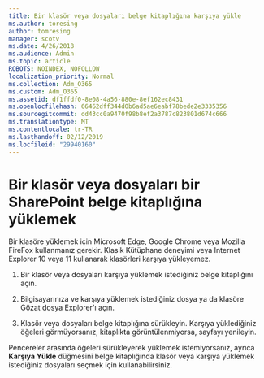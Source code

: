 ```yaml
---
title: Bir klasör veya dosyaları belge kitaplığına karşıya yükle
ms.author: toresing
author: tomresing
manager: scotv
ms.date: 4/26/2018
ms.audience: Admin
ms.topic: article
ROBOTS: NOINDEX, NOFOLLOW
localization_priority: Normal
ms.collection: Adm_O365
ms.custom: Adm_O365
ms.assetid: df1ffdf0-8e08-4a56-880e-8ef162ec8431
ms.openlocfilehash: 66462dff344d0b6ad5ae6eabf78bede2e3335356
ms.sourcegitcommit: dd43cc0a9470f98b8ef2a3787c823801d674c666
ms.translationtype: MT
ms.contentlocale: tr-TR
ms.lasthandoff: 02/12/2019
ms.locfileid: "29940160"
---
```

# <a name="upload-a-folder-or-files-to-a-sharepoint-document-library"></a>Bir klasör veya dosyaları bir SharePoint belge kitaplığına yüklemek

Bir klasöre yüklemek için Microsoft Edge, Google Chrome veya Mozilla FireFox kullanmanız gerekir. Klasik Kütüphane deneyimi veya Internet Explorer 10 veya 11 kullanarak klasörleri karşıya yükleyemez.
  
1. Bir klasör veya dosyaları karşıya yüklemek istediğiniz belge kitaplığını açın.
    
2. Bilgisayarınıza ve karşıya yüklemek istediğiniz dosya ya da klasöre Gözat dosya Explorer'ı açın.
    
3. Klasör veya dosyaları belge kitaplığına sürükleyin. Karşıya yüklediğiniz öğeleri görmüyorsanız, kitaplıkta görüntülenmiyorsa, sayfayı yenileyin. 
    
Pencereler arasında öğeleri sürükleyerek yüklemek istemiyorsanız, ayrıca **Karşıya Yükle** düğmesini belge kitaplığında klasör veya karşıya yüklemek istediğiniz dosyaları seçmek için kullanabilirsiniz. 
  


